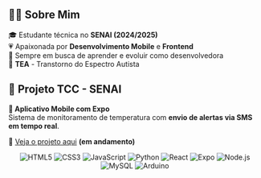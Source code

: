 
## 👩‍💻 Sobre Mim

🎓 Estudante técnica no **SENAI (2024/2025)**  
💗 Apaixonada por **Desenvolvimento Mobile** e **Frontend**  
🚀 Sempre em busca de aprender e evoluir como desenvolvedora  
🧩 **TEA** - Transtorno do Espectro Autista

## 📱 Projeto TCC - SENAI

**📲 Aplicativo Mobile com Expo**  
Sistema de monitoramento de temperatura com **envio de alertas via SMS em tempo real**.

🔗 [Veja o projeto aqui](https://link-do-seu-projeto.com) **(em andamento)**  





<p align="center">
  <img src="https://img.shields.io/badge/HTML5-E34F26?style=for-the-badge&logo=html5&logoColor=white" alt="HTML5" />
  <img src="https://img.shields.io/badge/CSS3-1572B6?style=for-the-badge&logo=css3&logoColor=white" alt="CSS3" />
  <img src="https://img.shields.io/badge/JavaScript-F7DF1E?style=for-the-badge&logo=javascript&logoColor=black" alt="JavaScript" />
  <img src="https://img.shields.io/badge/Python-3776AB?style=for-the-badge&logo=python&logoColor=white" alt="Python" />
  <img src="https://img.shields.io/badge/React-61DAFB?style=for-the-badge&logo=react&logoColor=black" alt="React" />
  <img src="https://img.shields.io/badge/Expo-1B1F23?style=for-the-badge&logo=expo&logoColor=white" alt="Expo" />
  <img src="https://img.shields.io/badge/Node.js-339933?style=for-the-badge&logo=node.js&logoColor=white" alt="Node.js" />
  <img src="https://img.shields.io/badge/MySQL-4479A1?style=for-the-badge&logo=mysql&logoColor=white" alt="MySQL" />
  <img src="https://img.shields.io/badge/Arduino-00979D?style=for-the-badge&logo=arduino&logoColor=white" alt="Arduino" />
</p>
